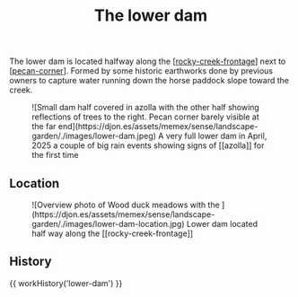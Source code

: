 ﻿---
tags: gardens, landscape
title: The lower dam
type: zone
---
The lower dam is located halfway along the [[rocky-creek-frontage]] next to [[pecan-corner]]. Formed by some historic earthworks done by previous owners to capture water running down the horse paddock slope toward the creek.

<figure markdown>
![Small dam half covered in azolla with the other half showing reflections of trees to the right. Pecan corner barely visible at the far end](https://djon.es/assets/memex/sense/landscape-garden/./images/lower-dam.jpeg)
<caption>A very full lower dam in April, 2025 a couple of big rain events showing signs of [[azolla]] for the first time</caption>
</figure>

## Location

<figure markdown>
![Overview photo of Wood duck meadows with the ](https://djon.es/assets/memex/sense/landscape-garden/./images/lower-dam-location.jpg)
<caption>Lower dam located half way along the [[rocky-creek-frontage]]</caption>
</figure>

## History

{{ workHistory('lower-dam') }}


[//begin]: # "Autogenerated link references for markdown compatibility"
[rocky-creek-frontage]: rocky-creek-frontage "Rocky Creek Frontage"
[pecan-corner]: pecan-corner "Pecan corner"
[//end]: # "Autogenerated link references"